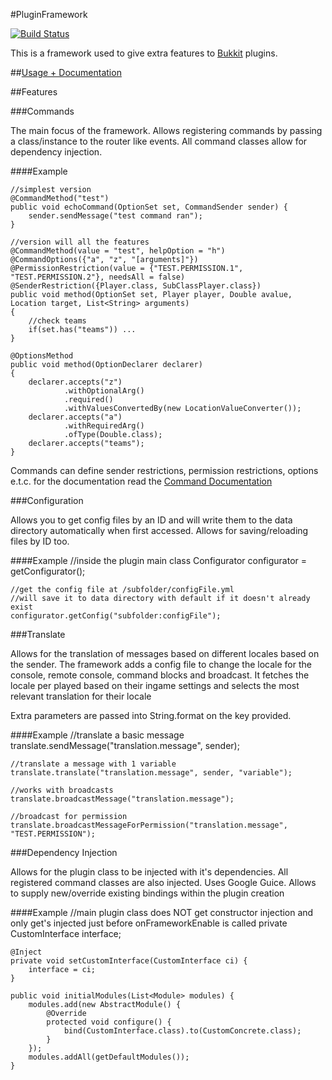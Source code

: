 #PluginFramework

[![Build Status](https://travis-ci.org/Eluinhost/pluginframework.svg?branch=master)](https://travis-ci.org/Eluinhost/pluginframework)

This is a framework used to give extra features to [Bukkit](http://www.bukkit.org/ "Bukkit") plugins.

##[Usage + Documentation](docs/Usage.md)

##Features

###Commands

The main focus of the framework. Allows registering commands by passing a class/instance to the router like events.
All command classes allow for dependency injection.

####Example

    //simplest version
    @CommandMethod("test")
    public void echoCommand(OptionSet set, CommandSender sender) {
        sender.sendMessage("test command ran");
    }

    //version will all the features
    @CommandMethod(value = "test", helpOption = "h")
    @CommandOptions({"a", "z", "[arguments]"})
    @PermissionRestriction(value = {"TEST.PERMISSION.1", "TEST.PERMISSION.2"}, needsAll = false)
    @SenderRestriction({Player.class, SubClassPlayer.class})
    public void method(OptionSet set, Player player, Double avalue, Location target, List<String> arguments)
    {
        //check teams
        if(set.has("teams")) ...
    }

    @OptionsMethod
    public void method(OptionDeclarer declarer)
    {
        declarer.accepts("z")
                .withOptionalArg()
                .required()
                .withValuesConvertedBy(new LocationValueConverter());
        declarer.accepts("a")
                .withRequiredArg()
                .ofType(Double.class);
        declarer.accepts("teams");
    }

Commands can define sender restrictions, permission restrictions, options e.t.c. for the documentation read the
[Command Documentation](docs/Commands.md)

###Configuration

Allows you to get config files by an ID and will write them to the data directory automatically when first accessed.
Allows for saving/reloading files by ID too.

####Example
    //inside the plugin main class
    Configurator configurator = getConfigurator();

    //get the config file at /subfolder/configFile.yml
    //will save it to data directory with default if it doesn't already exist
    configurator.getConfig("subfolder:configFile");

###Translate

Allows for the translation of messages based on different locales based on the sender.
The framework adds a config file to change the locale for the console, remote console, command blocks and broadcast.
It fetches the locale per played based on their ingame settings and selects the most relevant translation for their locale

Extra parameters are passed into String.format on the key provided.

####Example
    //translate a basic message
    translate.sendMessage("translation.message", sender);

    //translate a message with 1 variable
    translate.translate("translation.message", sender, "variable");
    
    //works with broadcasts
    translate.broadcastMessage("translation.message");

    //broadcast for permission
    translate.broadcastMessageForPermission("translation.message", "TEST.PERMISSION");

###Dependency Injection

Allows for the plugin class to be injected with it's dependencies. All registered command classes are also injected.
Uses Google Guice. Allows to supply new/override existing bindings within the plugin creation

####Example
    //main plugin class does NOT get constructor injection and only get's injected just before onFrameworkEnable is called
    private CustomInterface interface;

    @Inject
    private void setCustomInterface(CustomInterface ci) {
        interface = ci;
    }

    public void initialModules(List<Module> modules) {
        modules.add(new AbstractModule() {
            @Override
            protected void configure() {
                bind(CustomInterface.class).to(CustomConcrete.class);
            }
        });
        modules.addAll(getDefaultModules());
    }
